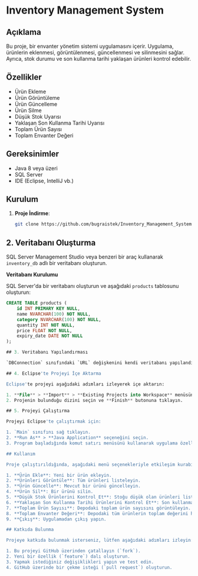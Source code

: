 # Inventory Management System

## Açıklama

Bu proje, bir envanter yönetim sistemi uygulamasını içerir. Uygulama, ürünlerin eklenmesi, görüntülenmesi, güncellenmesi ve silinmesini sağlar. Ayrıca, stok durumu ve son kullanma tarihi yaklaşan ürünleri kontrol edebilir.

## Özellikler

- Ürün Ekleme
- Ürün Görüntüleme
- Ürün Güncelleme
- Ürün Silme
- Düşük Stok Uyarısı
- Yaklaşan Son Kullanma Tarihi Uyarısı
- Toplam Ürün Sayısı
- Toplam Envanter Değeri

## Gereksinimler

- Java 8 veya üzeri
- SQL Server
- IDE (Eclipse, IntelliJ vb.)

## Kurulum

1. **Proje İndirme**:
   ```bash
   git clone https://github.com/bugraistek/Inventory_Management_System.git

## 2. Veritabanı Oluşturma

SQL Server Management Studio veya benzeri bir araç kullanarak `inventory_db` adlı bir veritabanı oluşturun.

**Veritabanı Kurulumu**

   SQL Server'da bir veritabanı oluşturun ve aşağıdaki `products` tablosunu oluşturun:

   ```sql
   CREATE TABLE products (
       id INT PRIMARY KEY NULL,
       name NVARCHAR(100) NOT NULL,
       category NVARCHAR(100) NOT NULL,
       quantity INT NOT NULL,
       price FLOAT NOT NULL,
       expiry_date DATE NOT NULL
   );

## 3. Veritabanı Yapılandırması

`DBConnection` sınıfındaki `URL` değişkenini kendi veritabanı yapılandırmanıza göre güncelleyin. Örneğin, sunucu adı, veritabanı adı ve bağlantı ayarlarını kendi SQL Server ortamınıza uygun şekilde düzenleyin.

## 4. Eclipse'te Projeyi İçe Aktarma

Eclipse'te projeyi aşağıdaki adımları izleyerek içe aktarın:

1. **File** > **Import** > **Existing Projects into Workspace** menüsüne gidin.
2. Projenin bulunduğu dizini seçin ve **Finish** butonuna tıklayın.

## 5. Projeyi Çalıştırma

Projeyi Eclipse'te çalıştırmak için:

1. `Main` sınıfını sağ tıklayın.
2. **Run As** > **Java Application** seçeneğini seçin.
3. Program başladığında komut satırı menüsünü kullanarak uygulama özelliklerini test edebilirsiniz.

## Kullanım

Proje çalıştırıldığında, aşağıdaki menü seçenekleriyle etkileşim kurabilirsiniz:

1. **Ürün Ekle**: Yeni bir ürün ekleyin.
2. **Ürünleri Görüntüle**: Tüm ürünleri listeleyin.
3. **Ürün Güncelle**: Mevcut bir ürünü güncelleyin.
4. **Ürün Sil**: Bir ürünü silin.
5. **Düşük Stok Ürünlerini Kontrol Et**: Stoğu düşük olan ürünleri listeleyin.
6. **Yaklaşan Son Kullanma Tarihi Ürünlerini Kontrol Et**: Son kullanma tarihi yaklaşan ürünleri listeleyin.
7. **Toplam Ürün Sayısı**: Depodaki toplam ürün sayısını görüntüleyin.
8. **Toplam Envanter Değeri**: Depodaki tüm ürünlerin toplam değerini hesaplayın.
9. **Çıkış**: Uygulamadan çıkış yapın.

## Katkıda Bulunma

Projeye katkıda bulunmak isterseniz, lütfen aşağıdaki adımları izleyin:

1. Bu projeyi GitHub üzerinden çatallayın (`fork`).
2. Yeni bir özellik (`feature`) dalı oluşturun.
3. Yapmak istediğiniz değişiklikleri yapın ve test edin.
4. GitHub üzerinde bir çekme isteği (`pull request`) oluşturun.

